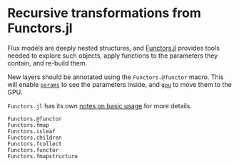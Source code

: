 # Recursive transformations from Functors.jl

Flux models are deeply nested structures, and [Functors.jl](https://github.com/FluxML/Functors.jl) provides tools needed to explore such objects, apply functions to the parameters they contain, and re-build them.

New layers should be annotated using the `Functors.@functor` macro. This will enable [`params`](@ref) to see the parameters inside, and [`gpu`](@ref) to move them to the GPU.

`Functors.jl` has its own [notes on basic usage](https://fluxml.ai/Functors.jl/stable/#Basic-Usage-and-Implementation) for more details.

```@docs
Functors.@functor
Functors.fmap
Functors.isleaf
Functors.children
Functors.fcollect
Functors.functor
Functors.fmapstructure
```
